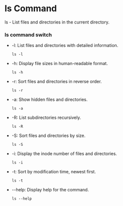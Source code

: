 # ls Command

ls - List files and directories in the current directory.

### ls command switch

- -l: List files and directories with detailed information.
  
  ```
  ls -l
  ```

- -h: Display file sizes in human-readable format.
  
  ```
  ls -h
  ```

- -r: Sort files and directories in reverse order.
  
  ```
  ls -r
  ```

- -a: Show hidden files and directories.
  
  ```
  ls -a
  ```

- -R: List subdirectories recursively.
  
  ```
  ls -R
  ```
- -S: Sort files and directories by size.
  ``` 
  ls -S
  ```

- -i: Display the inode number of files and directories.
  
  ```
  ls -i
  ```

- -t: Sort by modification time, newest first.
  
  ```
  ls -t
  ```

- --help: Display help for the command.
  ```
  ls --help
  ```

